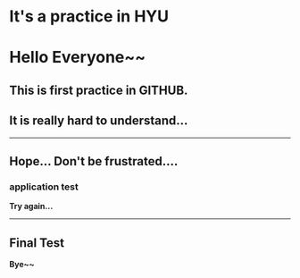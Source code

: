 
# It's a practice in HYU

# Hello Everyone~~
## This is first practice in GITHUB.
## It is really hard to understand...
--------------------------------------
**Hope... Don't be frustrated....**
--------------------------------------
### application test

**Try again...**

-------------------------------------
## Final Test

**Bye~~** 
